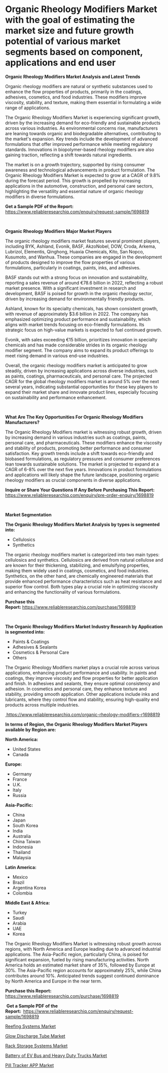 <p><h1>Organic Rheology Modifiers Market with the goal of estimating the market size and future growth potential of various market segments based on component, applications and end user</h1></p><p><strong>Organic Rheology Modifiers Market Analysis and Latest Trends</strong></p>
<p><p>Organic rheology modifiers are natural or synthetic substances used to enhance the flow properties of products, primarily in the coatings, adhesives, cosmetics, and food industries. These modifiers improve viscosity, stability, and texture, making them essential in formulating a wide range of applications.</p><p>The Organic Rheology Modifiers Market is experiencing significant growth, driven by the increasing demand for eco-friendly and sustainable products across various industries. As environmental concerns rise, manufacturers are leaning towards organic and biodegradable alternatives, contributing to the market's expansion. Key trends include the development of advanced formulations that offer improved performance while meeting regulatory standards. Innovations in biopolymer-based rheology modifiers are also gaining traction, reflecting a shift towards natural ingredients.</p><p>The market is on a growth trajectory, supported by rising consumer awareness and technological advancements in product formulation. The Organic Rheology Modifiers Market is expected to grow at a CAGR of 9.8% during the forecast period. This growth is propelled by increasing applications in the automotive, construction, and personal care sectors, highlighting the versatility and essential nature of organic rheology modifiers in diverse formulations.</p></p>
<p><strong>Get a Sample PDF of the Report:&nbsp;</strong> <a href="https://www.reliableresearchiq.com/enquiry/request-sample/1698819?utm_campaign=1257&utm_medium=2&utm_source=Github&utm_content=ia&utm_term=20102024&utm_id=organic-rheology-modifiers">https://www.reliableresearchiq.com/enquiry/request-sample/1698819</a></p>
<p>&nbsp;</p>
<p><strong>Organic Rheology Modifiers Major Market Players</strong></p>
<p><p>The organic rheology modifiers market features several prominent players, including BYK, Ashland, Evonik, BASF, AkzoNobel, DOW, Croda, Arkema, Lubrizol, Elementis, Qinghong, Huaxia Chemicals, Kito, San Nopco, Kusumoto, and Wanhua. These companies are engaged in the development of products designed to improve the flow properties of various formulations, particularly in coatings, paints, inks, and adhesives.</p><p>BASF stands out with a strong focus on innovation and sustainability, reporting a sales revenue of around €78.6 billion in 2022, reflecting a robust market presence. With a significant investment in research and development, BASF is poised for growth in the organic rheology sector, driven by increasing demand for environmentally friendly products.</p><p>Ashland, known for its specialty chemicals, has shown consistent growth, with revenue of approximately $3.6 billion in 2022. The company has emphasized optimizing product performance and sustainability, which aligns with market trends focusing on eco-friendly formulations. Its strategic focus on high-value markets is expected to fuel continued growth.</p><p>Evonik, with sales exceeding €15 billion, prioritizes innovation in specialty chemicals and has made considerable strides in its organic rheology modifier segment. The company aims to expand its product offerings to meet rising demand in various end-use industries.</p><p>Overall, the organic rheology modifiers market is anticipated to grow steadily, driven by increasing applications across diverse industries, such as paints, coatings, pharmaceuticals, and personal care. The projected CAGR for the global rheology modifiers market is around 5% over the next several years, indicating substantial opportunities for these key players to expand their market share and innovate product lines, especially focusing on sustainability and performance enhancement.</p></p>
<p>&nbsp;</p>
<p><strong>What Are The Key Opportunities For Organic Rheology Modifiers Manufacturers?</strong></p>
<p><p>The Organic Rheology Modifiers market is witnessing robust growth, driven by increasing demand in various industries such as coatings, paints, personal care, and pharmaceuticals. These modifiers enhance the viscosity and stability of products, promoting better performance and consumer satisfaction. Key growth trends include a shift towards eco-friendly and biobased formulations, as regulatory pressures and consumer preferences lean towards sustainable solutions. The market is projected to expand at a CAGR of 6-8% over the next five years. Innovations in product formulations and applications will likely shape the future landscape, positioning organic rheology modifiers as crucial components in diverse applications.</p></p>
<p><strong>Inquire or Share Your Questions If Any Before Purchasing This Report:</strong> <a href="https://www.reliableresearchiq.com/enquiry/pre-order-enquiry/1698819?utm_campaign=1257&utm_medium=2&utm_source=Github&utm_content=ia&utm_term=20102024&utm_id=organic-rheology-modifiers">https://www.reliableresearchiq.com/enquiry/pre-order-enquiry/1698819</a></p>
<p>&nbsp;</p>
<p><strong>Market Segmentation</strong></p>
<p><strong>The Organic Rheology Modifiers Market Analysis by types is segmented into:</strong></p>
<p><ul><li>Cellulosics</li><li>Synthetics</li></ul></p>
<p><p>The organic rheology modifiers market is categorized into two main types: cellulosics and synthetics. Cellulosics are derived from natural cellulose and are known for their thickening, stabilizing, and emulsifying properties, making them widely used in coatings, cosmetics, and food industries. Synthetics, on the other hand, are chemically engineered materials that provide enhanced performance characteristics such as heat resistance and superior flow control. Both types play a crucial role in optimizing viscosity and enhancing the functionality of various formulations.</p></p>
<p><strong>Purchase this Report:&nbsp;</strong><a href="https://www.reliableresearchiq.com/purchase/1698819?utm_campaign=1257&utm_medium=2&utm_source=Github&utm_content=ia&utm_term=20102024&utm_id=organic-rheology-modifiers">https://www.reliableresearchiq.com/purchase/1698819</a></p>
<p>&nbsp;</p>
<p><strong>The Organic Rheology Modifiers Market Industry Research by Application is segmented into:</strong></p>
<p><ul><li>Paints & Coatings</li><li>Adhesives & Sealants</li><li>Cosmetics & Personal Care</li><li>Others</li></ul></p>
<p><p>The Organic Rheology Modifiers market plays a crucial role across various applications, enhancing product performance and usability. In paints and coatings, they improve viscosity and flow properties for better application and finish. In adhesives and sealants, they ensure optimal consistency and adhesion. In cosmetics and personal care, they enhance texture and stability, providing smooth application. Other applications include inks and lubricants, where they control flow and stability, ensuring high-quality end products across multiple industries.</p></p>
<p><a href="https://www.reliableresearchiq.com/organic-rheology-modifiers-r1698819?utm_campaign=1257&utm_medium=2&utm_source=Github&utm_content=ia&utm_term=20102024&utm_id=organic-rheology-modifiers">&nbsp;https://www.reliableresearchiq.com/organic-rheology-modifiers-r1698819</a></p>
<p><strong>In terms of Region, the Organic Rheology Modifiers Market Players available by Region are:</strong></p>
<p>
    <p> <strong> North America: </strong>
        <ul>
            <li>United States</li>
            <li>Canada</li>
        </ul>
        </p> 
    <p> <strong> Europe: </strong>
        <ul>
            <li>Germany</li>
            <li>France</li>
            <li>U.K.</li>
            <li>Italy</li>
            <li>Russia</li>
        </ul>
        </p> 
    <p> <strong> Asia-Pacific: </strong>
        <ul>
            <li>China</li>
            <li>Japan</li>
            <li>South Korea</li>
            <li>India</li>
            <li>Australia</li>
            <li>China Taiwan</li>
            <li>Indonesia</li>
            <li>Thailand</li>
            <li>Malaysia</li>
        </ul>
        </p> 
    <p> <strong> Latin America: </strong>
        <ul>
            <li>Mexico</li>
            <li>Brazil</li>
            <li>Argentina Korea</li>
            <li>Colombia</li>
        </ul>
        </p> 
    <p> <strong> Middle East & Africa: </strong>
        <ul>
            <li>Turkey</li>
            <li>Saudi</li>
            <li>Arabia</li>
            <li>UAE</li>
            <li>Korea</li>
        </ul>
    </p>
    </p>
<p><p>The Organic Rheology Modifiers Market is witnessing robust growth across regions, with North America and Europe leading due to advanced industrial applications. The Asia-Pacific region, particularly China, is poised for significant expansion, fueled by rising manufacturing activities. North America holds an estimated market share of 35%, followed by Europe at 30%. The Asia-Pacific region accounts for approximately 25%, while China contributes around 10%. Anticipated trends suggest continued dominance by North America and Europe in the near term.</p></p>
<p><strong>Purchase this Report: </strong><a href="https://www.reliableresearchiq.com/purchase/1698819?utm_campaign=1257&utm_medium=2&utm_source=Github&utm_content=ia&utm_term=20102024&utm_id=organic-rheology-modifiers">https://www.reliableresearchiq.com/purchase/1698819</a></p>
<p>&nbsp;<strong>Get a Sample PDF of the Report:&nbsp;&nbsp;</strong><a href="https://www.reliableresearchiq.com/enquiry/request-sample/1698819?utm_campaign=1257&utm_medium=2&utm_source=Github&utm_content=ia&utm_term=20102024&utm_id=organic-rheology-modifiers">https://www.reliableresearchiq.com/enquiry/request-sample/1698819</a></p>
<p><strong></strong></p>
<p><p><a href="https://issuu.com/reportprime-2/docs/reefing-systems-market-size-2030.pp_5ca4677ae754e8?utm_campaign=1257&utm_medium=2&utm_source=Github&utm_content=ia&utm_term=20102024&utm_id=organic-rheology-modifiers">Reefing Systems Market</a></p><p><a href="https://github.com/gabrielleq8bung/Market-Research-Report-List-1/blob/main/glow-discharge-tube-market.md?utm_campaign=1257&utm_medium=2&utm_source=Github&utm_content=ia&utm_term=20102024&utm_id=organic-rheology-modifiers">Glow Discharge Tube Market</a></p><p><a href="https://issuu.com/reportprime-2/docs/rack-storage-systems-market-size-20_8082cc3ce8f619?utm_campaign=1257&utm_medium=2&utm_source=Github&utm_content=ia&utm_term=20102024&utm_id=organic-rheology-modifiers">Rack Storage Systems Market</a></p><p><a href="https://github.com/sogusofer/Market-Research-Report-List-1/blob/main/battery-of-ev-bus-and-heavy-duty-trucks-market.md?utm_campaign=1257&utm_medium=2&utm_source=Github&utm_content=ia&utm_term=20102024&utm_id=organic-rheology-modifiers">Battery of EV Bus and Heavy Duty Trucks Market</a></p><p><a href="https://www.linkedin.com/pulse/pill-tracker-app-market-overview-global-trends-future-prospects-vs9bc?utm_campaign=1257&utm_medium=2&utm_source=Github&utm_content=ia&utm_term=20102024&utm_id=organic-rheology-modifiers">Pill Tracker APP Market</a></p></p>